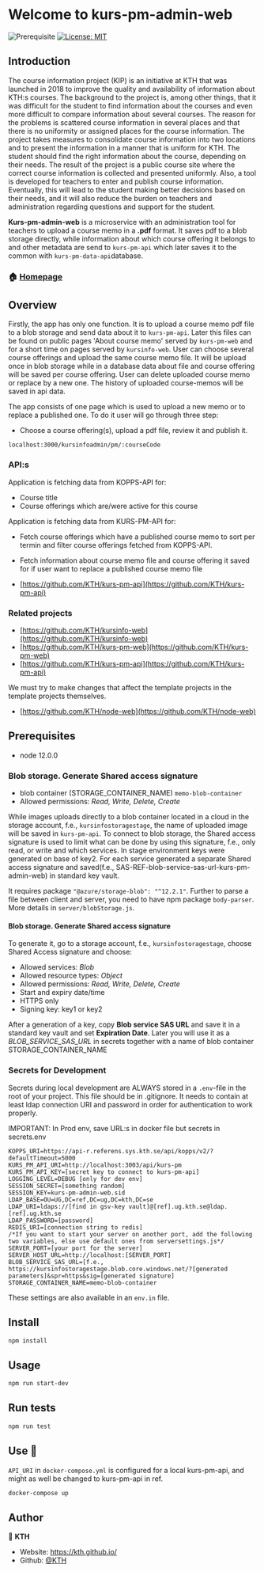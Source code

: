Welcome to kurs-pm-admin-web
========
![Prerequisite](https://img.shields.io/badge/node-12.0.0-blue.svg)
[![License: MIT](https://img.shields.io/badge/License-MIT-yellow.svg)](#)

## Introduction

The course information project (KIP) is an initiative at KTH that was launched in 2018 to improve the quality and availability of information about KTH:s courses. The background to the project is, among other things, that it was difficult for the student to find information about the courses and even more difficult to compare information about several courses. The reason for the problems is scattered course information in several places and that there is no uniformity or assigned places for the course information. The project takes measures to consolidate course information into two locations and to present the information in a manner that is uniform for KTH. The student should find the right information about the course, depending on their needs. The result of the project is a public course site where the correct course information is collected and presented uniformly. Also, a tool is developed for teachers to enter and publish course information. Eventually, this will lead to the student making better decisions based on their needs, and it will also reduce the burden on teachers and administration regarding questions and support for the student.

**Kurs-pm-admin-web** is a microservice with an administration tool for teachers to upload a course memo in a **.pdf** format. It saves pdf to a blob storage directly, while information about which course offering it belongs to and other metadata are send to `kurs-pm-api` which later saves it to the common with `kurs-pm-data-api`database.

### 🏠 [Homepage](https://github.com/KTH/kurs-pm-admin-web)

## Overview

Firstly, the app has only one function. It is to upload a course memo pdf file to a blob storage and send data about it to `kurs-pm-api`.
Later this files can be found on public pages 'About course memo' served by `kurs-pm-web` and for a short time on pages served by `kursinfo-web`.
User can choose several course offerings and upload the same course memo file. It will be upload once in blob storage while in a database data about file and course offering will be saved per course offering. User can delete uploaded course memo or replace by a new one. The history of uploaded course-memos will be saved in api data.

The app consists of one page which is used to upload a new memo or to replace a published one. To do it user will go through three step:

- Choose a course offering(s), upload a pdf file, review it and publish it.
```
localhost:3000/kursinfoadmin/pm/:courseCode
```


### API:s

Application is fetching data from KOPPS-API for:

- Course title
- Course offerings which are/were active for this course

Application is fetching data from KURS-PM-API for:

- Fetch course offerings which have a published course memo to sort per termin and filter course offerings fetched from KOPPS-API.

- Fetch information about course memo file and course offering it saved for if user want to replace a published course memo file

- [https://github.com/KTH/kurs-pm-api](https://github.com/KTH/kurs-pm-api)


### Related projects

- [https://github.com/KTH/kursinfo-web](https://github.com/KTH/kursinfo-web)
- [https://github.com/KTH/kurs-pm-web](https://github.com/KTH/kurs-pm-web)
- [https://github.com/KTH/kurs-pm-api](https://github.com/KTH/kurs-pm-api)

We must try to make changes that affect the template projects in the template projects themselves.

- [https://github.com/KTH/node-web](https://github.com/KTH/node-web)


## Prerequisites

- node 12.0.0

### Blob storage. Generate Shared access signature

- blob container (STORAGE_CONTAINER_NAME) `memo-blob-container`
- Allowed permissions: *Read, Write, Delete, Create*

While images uploads directly to a blob container located in a cloud in the storage account, f.e., `kursinfostoragestage`, the name of uploaded image will be saved in `kurs-pm-api`.
To connect to blob storage, the Shared access signature is used to limit what can be done by using this signature, f.e., only read, or write and which services. In stage environment keys were generated on base of key2.
For each service generated a separate Shared access signature and saved(f.e., SAS-REF-blob-service-sas-url-kurs-pm-admin-web) in standard key vault.

It requires package `"@azure/storage-blob": "^12.2.1"`. Further to parse a file between client and server, you need to have npm package `body-parser`. More details in `server/blobStorage.js`.

#### Blob storage. Generate Shared access signature
To generate it, go to a storage account, f.e., `kursinfostoragestage`, choose Shared Access signature and choose:

- Allowed services: *Blob*
- Allowed resource types: *Object*
- Allowed permissions: *Read, Write, Delete, Create*
- Start and expiry date/time
- HTTPS only
- Signing key: key1 or key2

After a generation of a key, copy **Blob service SAS URL** and save it in a standard key vault and set **Expiration Date**.
Later you will use it as a *BLOB_SERVICE_SAS_URL* in secrets together with a name of blob container STORAGE_CONTAINER_NAME


### Secrets for Development

Secrets during local development are ALWAYS stored in a `.env`-file in the root of your project. This file should be in .gitignore. It needs to contain at least ldap connection URI and password in order for authentication to work properly.

IMPORTANT: In Prod env, save URL:s in docker file but secrets in secrets.env

```
KOPPS_URI=https://api-r.referens.sys.kth.se/api/kopps/v2/?defaultTimeout=5000
KURS_PM_API_URI=http://localhost:3003/api/kurs-pm
KURS_PM_API_KEY=[secret key to connect to kurs-pm-api]
LOGGING_LEVEL=DEBUG [only for dev env]
SESSION_SECRET=[something random]
SESSION_KEY=kurs-pm-admin-web.sid
LDAP_BASE=OU=UG,DC=ref,DC=ug,DC=kth,DC=se
LDAP_URI=ldaps://[find in gsv-key vault]@[ref].ug.kth.se@ldap.[ref].ug.kth.se
LDAP_PASSWORD=[password]
REDIS_URI=[connection string to redis]
/*If you want to start your server on another port, add the following two variables, else use default ones from serversettings.js*/
SERVER_PORT=[your port for the server]
SERVER_HOST_URL=http://localhost:[SERVER_PORT]
BLOB_SERVICE_SAS_URL=[f.e., https://kursinfostoragestage.blob.core.windows.net/?[generated parameters]&spr=https&sig=[generated signature]
STORAGE_CONTAINER_NAME=memo-blob-container
```


These settings are also available in an `env.in` file.

## Install

```sh
npm install
```

## Usage

```sh
npm run start-dev
```

## Run tests

```sh
npm run test
```

## Use 🐳

`API_URI` in `docker-compose.yml` is configured for a local kurs-pm-api, and might as well be changed to kurs-pm-api in ref.

```sh
docker-compose up
```

## Author

👤 **KTH**

- Website: https://kth.github.io/
- Github: [@KTH](https://github.com/KTH)
